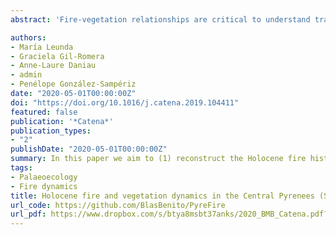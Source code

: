 ```yaml
---
abstract: 'Fire-vegetation relationships are critical to understand transient mountain ecosystems and their long-term landscape dynamics, which is essential for alpine forest conservation. In this paper we aim to (1) reconstruct the Holocene fire history at high altitudes of the southern Central Pyrenees, (2) add evidence to the debate on fire origin, naturally or anthropogenically produced, (3) determine the importance of fire as a disturbance agent for sub-alpine and alpine vegetation, in comparison with the plant community internal dynamics applying conditional inference trees. We present and compare microcharcoal and pollen data series, from two lacustrine sedimentary sequences in the Central Pyrenees: Basa de la Mora (BSM), within the treeline ecotone at the sub-alpine belt (1914 m a.s.l.) and Marboré Lake, above the treeline at the alpine belt (2612 m a.s.l.). We evidence that, fire activity was not the most important factor in driving vegetation dynamics regionally. Our results suggest that spatially, the fire signal might be site-dependent while over time, climate exerted a strong influence on fire activity during the early-to-mid Holocene, showing more fires during the Holocene Thermal Maximum (HTM) (ca. 7000–6000 cal yr BP) whereas fire activity decreased with the cold Neoglacial period. At ca. 3700 cal yr BP, fire activity increased coinciding with a regional landscape opening, suggesting that human activities may have strengthened the importance of fire. Fire activity remained low over the last two millennia but a remarkable Holocene maximum for the last centuries in both sequences is observed, likely related to increasing human pressure.'

authors:
- María Leunda
- Graciela Gil-Romera
- Anne-Laure Daniau
- admin
- Penélope González-Sampériz
date: "2020-05-01T00:00:00Z"
doi: "https://doi.org/10.1016/j.catena.2019.104411"
featured: false
publication: '*Catena*'
publication_types:
- "2"
publishDate: "2020-05-01T00:00:00Z"
summary: In this paper we aim to (1) reconstruct the Holocene fire history at high altitudes of the southern Central Pyrenees, (2) add evidence to the debate on fire origin, naturally or anthropogenically produced, (3) determine the importance of fire as a disturbance agent for sub-alpine and alpine vegetation, in comparison with the plant community internal dynamics.
tags:
- Palaeoecology
- Fire dynamics
title: Holocene fire and vegetation dynamics in the Central Pyrenees (Spain)
url_code: https://github.com/BlasBenito/PyreFire
url_pdf: https://www.dropbox.com/s/btya8msbt37anks/2020_BMB_Catena.pdf?dl=1
---
```



